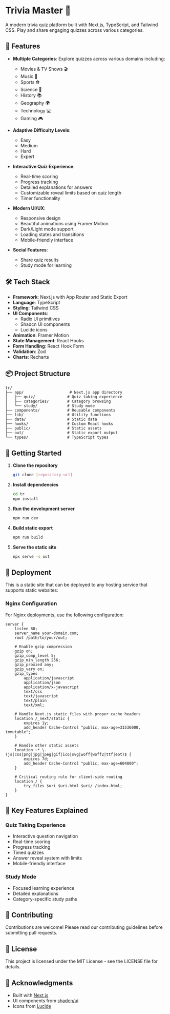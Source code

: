# Trivia Master 🧠

A modern trivia quiz platform built with Next.js, TypeScript, and Tailwind CSS. Play and share engaging quizzes across various categories.

## 🌟 Features

- **Multiple Categories**: Explore quizzes across various domains including:
  - Movies & TV Shows 🎬
  - Music 🎵
  - Sports ⚽
  - Science 🔬
  - History 📚
  - Geography 🌍
  - Technology 💻
  - Gaming 🎮

- **Adaptive Difficulty Levels**:
  - Easy
  - Medium
  - Hard
  - Expert

- **Interactive Quiz Experience**:
  - Real-time scoring
  - Progress tracking
  - Detailed explanations for answers
  - Customizable reveal limits based on quiz length
  - Timer functionality

- **Modern UI/UX**:
  - Responsive design
  - Beautiful animations using Framer Motion
  - Dark/Light mode support
  - Loading states and transitions
  - Mobile-friendly interface

- **Social Features**:
  - Share quiz results
  - Study mode for learning

## 🛠️ Tech Stack

- **Framework**: Next.js with App Router and Static Export
- **Language**: TypeScript
- **Styling**: Tailwind CSS
- **UI Components**: 
  - Radix UI primitives
  - Shadcn UI components
  - Lucide icons
- **Animation**: Framer Motion
- **State Management**: React Hooks
- **Form Handling**: React Hook Form
- **Validation**: Zod
- **Charts**: Recharts

## 📦 Project Structure

```
tr/
├── app/                    # Next.js app directory
│   ├── quiz/              # Quiz taking experience
│   ├── categories/        # Category browsing
│   └── study/             # Study mode
├── components/            # Reusable components
├── lib/                   # Utility functions
├── data/                  # Static data
├── hooks/                 # Custom React hooks
├── public/                # Static assets
├── out/                   # Static export output
└── types/                 # TypeScript types
```

## 🚀 Getting Started

1. **Clone the repository**
   ```bash
   git clone [repository-url]
   ```

2. **Install dependencies**
   ```bash
   cd tr
   npm install
   ```

3. **Run the development server**
   ```bash
   npm run dev
   ```

4. **Build static export**
   ```bash
   npm run build
   ```
   
5. **Serve the static site**
   ```bash
   npx serve -s out
   ```

## 🔧 Deployment

This is a static site that can be deployed to any hosting service that supports static websites:

### Nginx Configuration

For Nginx deployments, use the following configuration:

```nginx
server {
    listen 80;
    server_name your-domain.com;
    root /path/to/your/out;

    # Enable gzip compression
    gzip on;
    gzip_comp_level 5;
    gzip_min_length 256;
    gzip_proxied any;
    gzip_vary on;
    gzip_types
        application/javascript
        application/json
        application/x-javascript
        text/css
        text/javascript
        text/plain
        text/xml;

    # Handle Next.js static files with proper cache headers
    location /_next/static {
        expires 1y;
        add_header Cache-Control "public, max-age=31536000, immutable";
    }

    # Handle other static assets
    location ~* \.(js|css|png|jpg|jpeg|gif|ico|svg|woff|woff2|ttf|eot)$ {
        expires 7d;
        add_header Cache-Control "public, max-age=604800";
    }

    # Critical routing rule for client-side routing
    location / {
        try_files $uri $uri.html $uri/ /index.html;
    }
}
```

## 📱 Key Features Explained

### Quiz Taking Experience
- Interactive question navigation
- Real-time scoring
- Progress tracking
- Timed quizzes
- Answer reveal system with limits
- Mobile-friendly interface

### Study Mode
- Focused learning experience
- Detailed explanations
- Category-specific study paths

## 🤝 Contributing

Contributions are welcome! Please read our contributing guidelines before submitting pull requests.

## 📄 License

This project is licensed under the MIT License - see the LICENSE file for details.

## 🙏 Acknowledgments

- Built with [Next.js](https://nextjs.org/)
- UI components from [shadcn/ui](https://ui.shadcn.com/)
- Icons from [Lucide](https://lucide.dev/)
